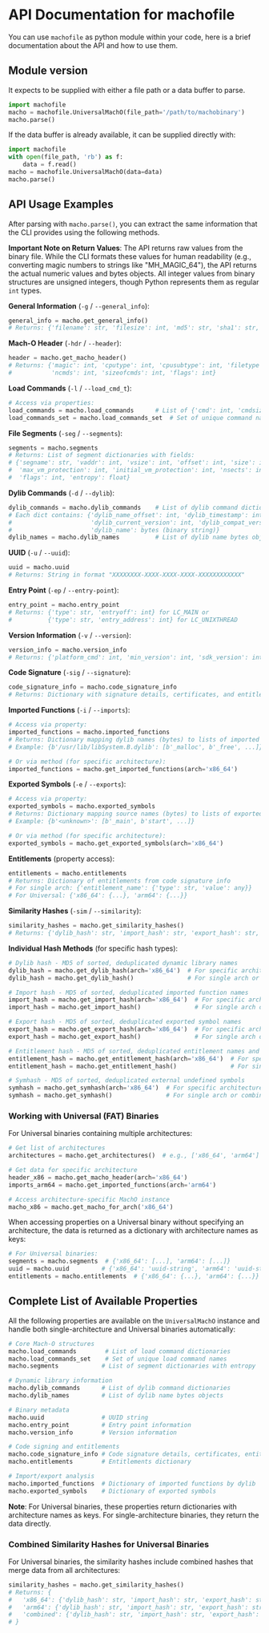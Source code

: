 # API Documentation for machofile

You can use `machofile` as python module within your code, here is a brief documentation about the API and how to use them.

## Module version
It expects to be supplied with either a file path or a data buffer to parse.

```python
import machofile
macho = machofile.UniversalMachO(file_path='/path/to/machobinary')
macho.parse()
```

If the data buffer is already available, it can be supplied directly with:

```python
import machofile
with open(file_path, 'rb') as f:
    data = f.read()
macho = machofile.UniversalMachO(data=data)
macho.parse()
```

## API Usage Examples

After parsing with `macho.parse()`, you can extract the same information that the CLI provides using the following methods.

**Important Note on Return Values**: The API returns raw values from the binary file. While the CLI formats these values for human readability (e.g., converting magic numbers to strings like "MH_MAGIC_64"), the API returns the actual numeric values and bytes objects. All integer values from binary structures are unsigned integers, though Python represents them as regular `int` types.

**General Information** (`-g` / `--general_info`):
```python
general_info = macho.get_general_info()
# Returns: {'filename': str, 'filesize': int, 'md5': str, 'sha1': str, 'sha256': str}
```

**Mach-O Header** (`-hdr` / `--header`):
```python
header = macho.get_macho_header()
# Returns: {'magic': int, 'cputype': int, 'cpusubtype': int, 'filetype': int, 
#           'ncmds': int, 'sizeofcmds': int, 'flags': int}
```

**Load Commands** (`-l` / `--load_cmd_t`):
```python
# Access via properties:
load_commands = macho.load_commands      # List of {'cmd': int, 'cmdsize': int}
load_commands_set = macho.load_commands_set  # Set of unique command names (strings)
```

**File Segments** (`-seg` / `--segments`):
```python
segments = macho.segments
# Returns: List of segment dictionaries with fields:
# {'segname': str, 'vaddr': int, 'vsize': int, 'offset': int, 'size': int,
#  'max_vm_protection': int, 'initial_vm_protection': int, 'nsects': int, 
#  'flags': int, 'entropy': float}
```

**Dylib Commands** (`-d` / `--dylib`):
```python
dylib_commands = macho.dylib_commands    # List of dylib command dictionaries
# Each dict contains: {'dylib_name_offset': int, 'dylib_timestamp': int,
#                      'dylib_current_version': int, 'dylib_compat_version': int,
#                      'dylib_name': bytes (binary string)}
dylib_names = macho.dylib_names          # List of dylib name bytes objects
```

**UUID** (`-u` / `--uuid`):
```python
uuid = macho.uuid
# Returns: String in format "XXXXXXXX-XXXX-XXXX-XXXX-XXXXXXXXXXXX"
```

**Entry Point** (`-ep` / `--entry-point`):
```python
entry_point = macho.entry_point
# Returns: {'type': str, 'entryoff': int} for LC_MAIN or 
#          {'type': str, 'entry_address': int} for LC_UNIXTHREAD
```

**Version Information** (`-v` / `--version`):
```python
version_info = macho.version_info
# Returns: {'platform_cmd': int, 'min_version': int, 'sdk_version': int} or None
```

**Code Signature** (`-sig` / `--signature`):
```python
code_signature_info = macho.code_signature_info
# Returns: Dictionary with signature details, certificates, and entitlements
```

**Imported Functions** (`-i` / `--imports`):
```python
# Access via property:
imported_functions = macho.imported_functions
# Returns: Dictionary mapping dylib names (bytes) to lists of imported function names (bytes)
# Example: {b'/usr/lib/libSystem.B.dylib': [b'_malloc', b'_free', ...]}

# Or via method (for specific architecture):
imported_functions = macho.get_imported_functions(arch='x86_64')
```

**Exported Symbols** (`-e` / `--exports`):
```python
# Access via property:
exported_symbols = macho.exported_symbols
# Returns: Dictionary mapping source names (bytes) to lists of exported symbol names (bytes)
# Example: {b'<unknown>': [b'_main', b'start', ...]}

# Or via method (for specific architecture):
exported_symbols = macho.get_exported_symbols(arch='x86_64')
```

**Entitlements** (property access):
```python
entitlements = macho.entitlements
# Returns: Dictionary of entitlements from code signature info
# For single arch: {'entitlement_name': {'type': str, 'value': any}}
# For Universal: {'x86_64': {...}, 'arm64': {...}}
```

**Similarity Hashes** (`-sim` / `--similarity`):
```python
similarity_hashes = macho.get_similarity_hashes()
# Returns: {'dylib_hash': str, 'import_hash': str, 'export_hash': str, 'entitlement_hash': str, 'symhash': str}
```

**Individual Hash Methods** (for specific hash types):
```python
# Dylib hash - MD5 of sorted, deduplicated dynamic library names
dylib_hash = macho.get_dylib_hash(arch='x86_64')  # For specific architecture
dylib_hash = macho.get_dylib_hash()               # For single arch or combined (FAT)

# Import hash - MD5 of sorted, deduplicated imported function names
import_hash = macho.get_import_hash(arch='x86_64')  # For specific architecture
import_hash = macho.get_import_hash()               # For single arch or combined (FAT)

# Export hash - MD5 of sorted, deduplicated exported symbol names
export_hash = macho.get_export_hash(arch='x86_64')  # For specific architecture
export_hash = macho.get_export_hash()               # For single arch or combined (FAT)

# Entitlement hash - MD5 of sorted, deduplicated entitlement names and array values
entitlement_hash = macho.get_entitlement_hash(arch='x86_64')  # For specific architecture
entitlement_hash = macho.get_entitlement_hash()               # For single arch or combined (FAT)

# Symhash - MD5 of sorted, deduplicated external undefined symbols
symhash = macho.get_symhash(arch='x86_64')  # For specific architecture
symhash = macho.get_symhash()               # For single arch or combined (FAT)
```

### Working with Universal (FAT) Binaries

For Universal binaries containing multiple architectures:

```python
# Get list of architectures
architectures = macho.get_architectures()  # e.g., ['x86_64', 'arm64']

# Get data for specific architecture
header_x86 = macho.get_macho_header(arch='x86_64')
imports_arm64 = macho.get_imported_functions(arch='arm64')

# Access architecture-specific MachO instance
macho_x86 = macho.get_macho_for_arch('x86_64')
```

When accessing properties on a Universal binary without specifying an architecture, 
the data is returned as a dictionary with architecture names as keys:

```python
# For Universal binaries:
segments = macho.segments  # {'x86_64': [...], 'arm64': [...]}
uuid = macho.uuid         # {'x86_64': 'uuid-string', 'arm64': 'uuid-string'}
entitlements = macho.entitlements  # {'x86_64': {...}, 'arm64': {...}}
```

## Complete List of Available Properties

All the following properties are available on the `UniversalMachO` instance and handle both single-architecture and Universal binaries automatically:

```python
# Core Mach-O structures
macho.load_commands        # List of load command dictionaries
macho.load_commands_set    # Set of unique load command names
macho.segments            # List of segment dictionaries with entropy

# Dynamic library information
macho.dylib_commands      # List of dylib command dictionaries
macho.dylib_names         # List of dylib name bytes objects

# Binary metadata
macho.uuid                # UUID string
macho.entry_point         # Entry point information
macho.version_info        # Version information

# Code signing and entitlements
macho.code_signature_info # Code signature details, certificates, entitlements
macho.entitlements        # Entitlements dictionary

# Import/export analysis
macho.imported_functions  # Dictionary of imported functions by dylib
macho.exported_symbols    # Dictionary of exported symbols
```

**Note**: For Universal binaries, these properties return dictionaries with architecture names as keys. For single-architecture binaries, they return the data directly.

### Combined Similarity Hashes for Universal Binaries

For Universal binaries, the similarity hashes include combined hashes that merge data from all architectures:

```python
similarity_hashes = macho.get_similarity_hashes()
# Returns: {
#   'x86_64': {'dylib_hash': str, 'import_hash': str, 'export_hash': str, 'entitlement_hash': str, 'symhash': str},
#   'arm64': {'dylib_hash': str, 'import_hash': str, 'export_hash': str, 'entitlement_hash': str, 'symhash': str},
#   'combined': {'dylib_hash': str, 'import_hash': str, 'export_hash': str, 'entitlement_hash': str, 'symhash': str}
# }
```